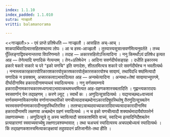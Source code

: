 ```yaml
---
index: 1.1.10
index_padded: 1.1.010
sutra: नाज्झलौ
vritti: balamanorama

---
```

<<नाज्झलौ>> - एवं प्राप्ते प्रतिषेधति — नाज्झलौ । आसहितः अच्-आच् । शाकपार्थिवादित्वात्सहितशब्दस्य लोपः । आ च हस्व-आज्झलौ । तुस्यास्यसूत्रात्सवर्णमित्यनुवर्तते । तच्च पुँल्लिङ्गाद्विवचनान्ततया विपरिणम्यते । तदाह — अकारसहितोऽजित्यादिना । ननु किमर्थोऽयं प्रतिषेध इत्यत आह — तेनेत्यादि यणादिकं नेत्यन्तम् । तेन=प्रतिषेधेन । आदिना सवर्णदीर्घसङ्ग्रहः । दधीति इकारस्य हकारे षकारे सकारे च परे "इको यणचि" इति यणादेशः, शीतलमित्यत्र शकारे परे सवर्णदीर्घश्च न भवतीत्यर्थः । नन्वस्त्वकारहकारयोरिकारशकारयोरृकारषकारयोर्लृकारसकारयोश्च सावण्र्यं, तथापिदधि षष्ठ॑मित्यादौ यणादिकं न प्रसक्तम्, अचपरकत्वाऽभावादित्यत आह — अन्यथेत्यादिना । अन्यथा=तेषां सावण्र्याभ्युपगमे, दीर्घादीनामिव हकारादीनामप्यच्त्वं स्यादित्यन्वयः । ननु वर्णसमाम्नाये हकारादीनामकारचकारमध्यगत्वाऽभावात्कथमच्त्वमित्यत आह-ग्रहणकशास्त्रबलादिति । गृह्णन्त्यकारादयः स्वसवर्णान् येन तद्ग्रहणम् । करणे ल्युट् । स्वार्थे कः । अणुदित्सूत्रादित्यर्थः । यद्यप्यच्छब्द०वाच्यत्वं वार्णसमाम्नायिकानामेव वर्णानान्तथापीको यणचीत्यादावच्छब्देनाऽकारादिषूपस्थितेषु तैरणुदित्सूत्रबलेन स्वस्वसवर्णानामाकारादीनामुपस्थितिरस्ति । ततश्चाऽत्राच्पदवाच्याकारादिवाच्यत्वादाकारादीनामिव हकारादीनामपि लक्षणया अच्छब्देन ग्रहणं स्यादित्यर्थः । न च इको यणचीत्यादौ शक्यार्थमादायैवोपपत्तेर्न लक्षणासम्भवः । अणुदित्सूत्रे तु अस्य च्वावित्यादौ सावकाशमिति वाच्यं, स्वादिभ्य इत्यादिनिर्देशबलेन प्रत्याहाराणां स्ववाच्यवाच्येषु लक्षणाऽवश्यम्भावात् । तथा चअच्त्वं स्या॑दित्यस्य अचपदबोध्यत्वं स्यादित्यर्थः । किं तद्ग्रहणकशास्त्रमित्याकाङ्क्षायां तदुपपादनं प्रतिजानीते-तथा हीति ।